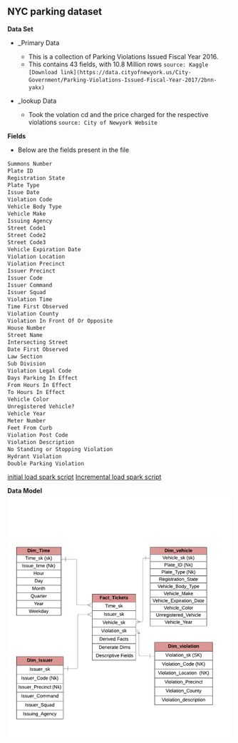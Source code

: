 ## NYC parking dataset 

__Data Set__ 
- _Primary Data
  - This is a collection of Parking Violations Issued Fiscal Year 2016. 
  - This contains 43 fields, with 10.8 Million rows
`source: Kaggle [Download link](https://data.cityofnewyork.us/City-Government/Parking-Violations-Issued-Fiscal-Year-2017/2bnn-yakx)`  
 
- _lookup Data
  - Took the volation cd and the price charged for the respective violations
`source: City of Newyork Website` 
 
__Fields__ 
  - Below are the fields present in the file 

```
Summons Number 
Plate ID 
Registration State 
Plate Type 
Issue Date 
Violation Code 
Vehicle Body Type 
Vehicle Make 
Issuing Agency 
Street Code1 
Street Code2 
Street Code3 
Vehicle Expiration Date 
Violation Location 
Violation Precinct 
Issuer Precinct 
Issuer Code 
Issuer Command 
Issuer Squad 
Violation Time 
Time First Observed 
Violation County 
Violation In Front Of Or Opposite 
House Number 
Street Name 
Intersecting Street 
Date First Observed 
Law Section 
Sub Division 
Violation Legal Code 
Days Parking In Effect  
From Hours In Effect 
To Hours In Effect 
Vehicle Color 
Unregistered Vehicle? 
Vehicle Year 
Meter Number 
Feet From Curb 
Violation Post Code 
Violation Description 
No Standing or Stopping Violation 
Hydrant Violation 
Double Parking Violation 
```
[initial load spark script](inital_load.py) 
[Incremental load spark script](incremental_load.py)

__Data Model__
![ER Model](NYCData_ER-model.png)
